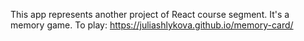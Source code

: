 This app represents another project of React course segment. It's a memory game. To play: https://juliashlykova.github.io/memory-card/